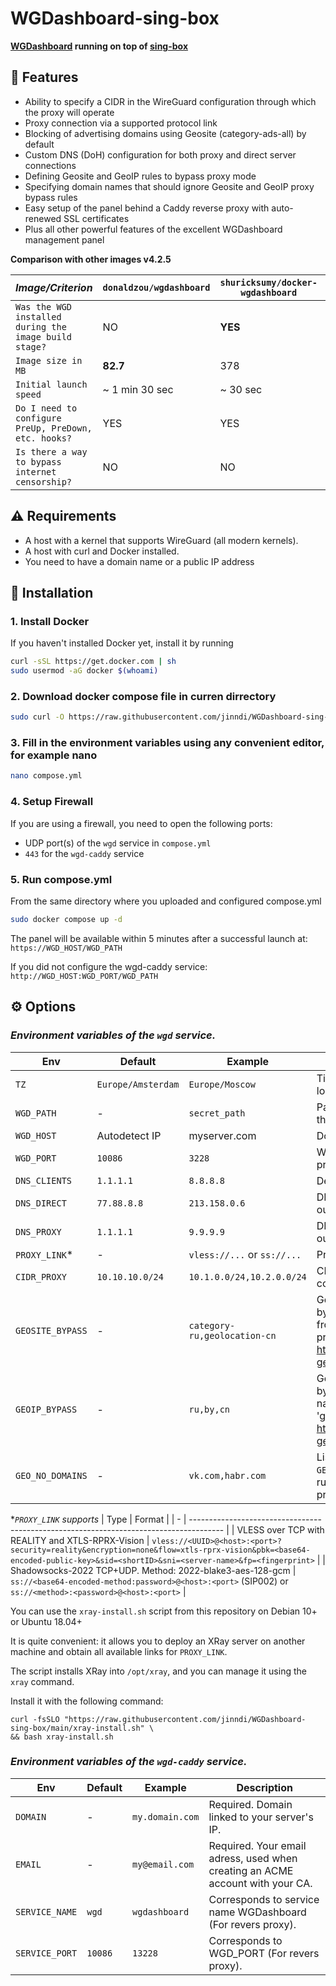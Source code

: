 # WGDashboard-sing-box

**[WGDashboard](https://github.com/donaldzou/WGDashboard) running on top of [sing-box](https://github.com/SagerNet/sing-box)**


## 🚀 Features
- Ability to specify a CIDR in the WireGuard configuration through which the proxy will operate
- Proxy connection via a supported protocol link
- Blocking of advertising domains using Geosite (category-ads-all) by default
- Custom DNS (DoH) configuration for both proxy and direct server connections
- Defining Geosite and GeoIP rules to bypass proxy mode
- Specifying domain names that should ignore Geosite and GeoIP proxy bypass rules
- Easy setup of the panel behind a Caddy reverse proxy with auto-renewed SSL certificates
- Plus all other powerful features of the excellent WGDashboard management panel

**Comparison with other images v4.2.5**

| *Image/Criterion* | `donaldzou/wgdashboard` | `shuricksumy/docker-wgdashboard` | `jinndi/wgdashboard` |
|-|-|-|-| 
| `Was the WGD installed during the image build stage?` | NO | **YES** | **YES** |
| `Image size in MB` | **82.7** | 378 | 159 |
| `Initial launch speed` | ~ 1 min 30 sec | ~ 30 sec | **~ 10 sec** | 
| `Do I need to configure PreUp, PreDown, etc. hooks?` | YES | YES | **NO** |
| `Is there a way to bypass internet censorship?` | NO | NO | **YES** |


## ⚠️ Requirements
- A host with a kernel that supports WireGuard (all modern kernels).
- A host with curl and Docker installed.
- You need to have a domain name or a public IP address


## 🐳 Installation

### 1. Install Docker

If you haven't installed Docker yet, install it by running

```bash
curl -sSL https://get.docker.com | sh
sudo usermod -aG docker $(whoami)
```

### 2. Download docker compose file in curren dirrectory

```bash
sudo curl -O https://raw.githubusercontent.com/jinndi/WGDashboard-sing-box/main/compose.yml
```

### 3. Fill in the environment variables using any convenient editor, for example nano

```bash
nano compose.yml
```

### 4. Setup Firewall
If you are using a firewall, you need to open the following ports:
-  UDP port(s) of the `wgd` service in `compose.yml`
- `443` for the `wgd-caddy` service

### 5. Run compose.yml

From the same directory where you uploaded and configured compose.yml

```bash
sudo docker compose up -d
```

The panel will be available within 5 minutes after a successful launch at:
`https://WGD_HOST/WGD_PATH`

If you did not configure the wgd-caddy service:
`http://WGD_HOST:WGD_PORT/WGD_PATH`


## ⚙️ Options

### *Environment variables of the `wgd` service.*

| Env | Default | Example | Description |
| - | - | - | -------------------------------------------------------------------------------------- |
| `TZ` | `Europe/Amsterdam` | `Europe/Moscow` | Timezone. Useful for accurate logs and scheduling. |
| `WGD_PATH` | - | `secret_path` | Path to the WEB panel without / in the address bar. |
| `WGD_HOST` | Autodetect IP | myserver.com | Domain or IP for WG clients. |
| `WGD_PORT` | `10086` | `3228` | WEB UI port, for Caddy revers proxy. |
| `DNS_CLIENTS` | `1.1.1.1` | `8.8.8.8` | Default DNS for WireGuard clients. |
| `DNS_DIRECT` | `77.88.8.8` | `213.158.0.6` | DNS (DoH) for sing-box  direct outbaund. |
| `DNS_PROXY`| `1.1.1.1` | `9.9.9.9` | DNS (DoH) for sing-box proxy outbaund. |
| `PROXY_LINK`* | - | `vless://...` or `ss://...` | Proxy connection link. |
| `CIDR_PROXY` | `10.10.10.0/24` | `10.1.0.0/24,10.2.0.0/24` | CIDR address list from WireGuard configurations for proxy routing. |
| `GEOSITE_BYPASS` | - | `category-ru,geolocation-cn` | Geosite rules for bypassing proxy by domain names. Use file names from the list (without 'geoip-' prefix): https://github.com/SagerNet/sing-geosite/tree/rule-set |
| `GEOIP_BYPASS` | - | `ru,by,cn` | GeoIP rules for bypassing proxy by country IP addresses. Use file names from the list (without 'geoip-' prefix): https://github.com/SagerNet/sing-geoip/tree/rule-set |
| `GEO_NO_DOMAINS` | - | `vk.com,habr.com` | List of domain names that override `GEOSITE_BYPASS` and `GEOIP_BYPASS` rules and are routed through the proxy. |

**`PROXY_LINK` supports*
| Type | Format |
| - | -------------------------------------------------------------------------------------- |
| VLESS over TCP with REALITY and XTLS-RPRX-Vision | `vless://<UUID>@<host>:<port>?security=reality&encryption=none&flow=xtls-rprx-vision&pbk=<base64-encoded-public-key>&sid=<shortID>&sni=<server-name>&fp=<fingerprint>` |
| Shadowsocks-2022 TCP+UDP. Method: 2022-blake3-aes-128-gcm | `ss://<base64-encoded-method:password>@<host>:<port>` (SIP002) or `ss://<method>:<password>@<host>:<port>` |

You can use the `xray-install.sh` script from this repository on Debian 10+ or ​​Ubuntu 18.04+

It is quite convenient: it allows you to deploy an XRay server on another machine and obtain all available links for `PROXY_LINK`.

The script installs XRay into `/opt/xray`, and you can manage it using the `xray` command.

Install it with the following command:

```
curl -fsSLO "https://raw.githubusercontent.com/jinndi/WGDashboard-sing-box/main/xray-install.sh" \
&& bash xray-install.sh
```

### *Environment variables of the `wgd-caddy` service.*

| Env | Default | Example | Description |
| - | - | - | -------------------------------------------------------------------------------------- |
| `DOMAIN` | - | `my.domain.com` | Required. Domain linked to your server's IP. |
| `EMAIL` | - | `my@email.com` | Required. Your email adress, used when creating an ACME account with your CA. |
| `SERVICE_NAME` | `wgd` | `wgdashboard` | Corresponds to service name WGDashboard (For revers proxy). |
| `SERVICE_PORT` | `10086` | `13228` | Corresponds to WGD_PORT (For revers proxy). |
